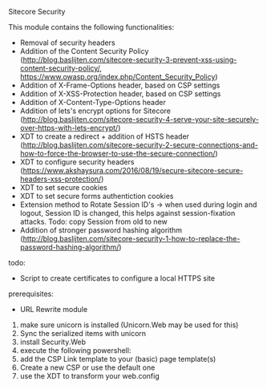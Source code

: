 Sitecore Security

This module contains the following functionalities:

* Removal of security headers
* Addition of the Content Security Policy (http://blog.baslijten.com/sitecore-security-3-prevent-xss-using-content-security-policy/, https://www.owasp.org/index.php/Content_Security_Policy)
* Addition of X-Frame-Options header, based on CSP settings
* Addition of X-XSS-Protection header, based on CSP settings
* Addition of X-Content-Type-Options header
* Addition of lets's encrypt options for Sitecore (http://blog.baslijten.com/sitecore-security-4-serve-your-site-securely-over-https-with-lets-encrypt/)
* XDT to create a redirect + addition of HSTS header (http://blog.baslijten.com/sitecore-security-2-secure-connections-and-how-to-force-the-browser-to-use-the-secure-connection/)
* XDT to configure security headers (https://www.akshaysura.com/2016/08/19/secure-sitecore-secure-headers-xss-protection/)
* XDT to set secure cookies
* XDT to set secure forms authentiction cookies
* Extension method to Rotate Session ID's -> when used during login and logout, Session ID is changed, this helps against session-fixation attacks. Todo: copy Session from old to new
* Addition of stronger password hashing algorithm (http://blog.baslijten.com/sitecore-security-1-how-to-replace-the-password-hashing-algorithm/) 

todo:
* Script to create certificates to configure a local HTTPS site

prerequisites:
* URL Rewrite module

1) make sure unicorn is installed (Unicorn.Web may be used for this)
2) Sync the serialized items with unicorn
3) install Security.Web
4) execute the following powershell:
5) add the CSP Link template to your (basic) page template(s)
6) Create a new CSP or use  the default one
7) use the XDT to transform your web.config 


